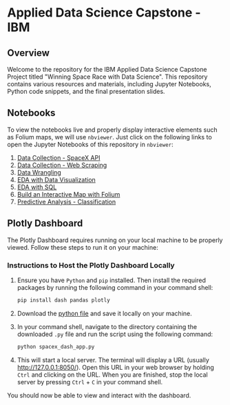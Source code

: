 # Applied Data Science Capstone - IBM

## Overview

Welcome to the repository for the IBM Applied Data Science Capstone Project titled "Winning Space Race with Data Science". This repository contains various resources and materials, including Jupyter Notebooks, Python code snippets, and the final presentation slides.

## Notebooks

To view the notebooks live and properly display interactive elements such as Folium maps, we will use `nbviewer`. Just click on the following links to open the Jupyter Notebooks of this repository in `nbviewer`:

1. [Data Collection - SpaceX API](https://nbviewer.org/github/markuslangus/Applied-Data-Science-Capstone/blob/main/jupyter-labs-spacex-data-collection-api.ipynb)
2. [Data Collection - Web Scraping](https://nbviewer.org/github/markuslangus/Applied-Data-Science-Capstone/blob/main/jupyter-labs-webscraping.ipynb)
3. [Data Wrangling](https://nbviewer.org/github/markuslangus/Applied-Data-Science-Capstone/blob/main/labs-jupyter-spacex-Data%20wrangling.ipynb)
5. [EDA with Data Visualization](https://nbviewer.org/github/markuslangus/Applied-Data-Science-Capstone/blob/main/jupyter-labs-eda-dataviz.ipynb)
6. [EDA with SQL](https://nbviewer.org/github/markuslangus/Applied-Data-Science-Capstone/blob/main/jupyter-labs-eda-sql-coursera_sqllite.ipynb)
7. [Build an Interactive Map with Folium](https://nbviewer.org/github/markuslangus/Applied-Data-Science-Capstone/blob/main/lab_jupyter_launch_site_location.ipynb)
8. [Predictive Analysis - Classification](https://nbviewer.org/github/markuslangus/Applied-Data-Science-Capstone/blob/main/SpaceX_Machine_Learning_Prediction_Part_5.jupyterlite.ipynb)

## Plotly Dashboard

The Plotly Dashboard requires running on your local machine to be properly viewed. Follow these steps to run it on your machine:

### Instructions to Host the Plotly Dashboard Locally

1. Ensure you have `Python` and `pip` installed. Then install the required packages by running the following command in your command shell:

    ```bash
    pip install dash pandas plotly
    ```

2. Download the [python file](https://github.com/markuslangus/Applied-Data-Science-Capstone/blob/main/spacex_dash_app.py) and save it locally on your machine.
3. In your command shell, navigate to the directory containing the downloaded `.py` file and run the script using the following command:

    ```bash
    python spacex_dash_app.py
    ```

4. This will start a local server. The terminal will display a URL (usually http://127.0.0.1:8050/). Open this URL in your web browser by holding `Ctrl` and clicking on the URL. When you are finished, stop the local server by pressing `Ctrl` + `C` in your command shell.

You should now be able to view and interact with the dashboard.
